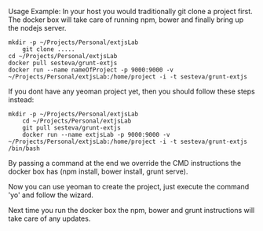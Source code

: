 

Usage Example: In your host you would traditionally git clone a project first. The docker box will take care of running npm, bower and finally bring up the nodejs server.

	mkdir -p ~/Projects/Personal/extjsLab
        git clone .....
	cd ~/Projects/Personal/extjsLab
	docker pull sesteva/grunt-extjs
	docker run --name nameOfProject -p 9000:9000 -v ~/Projects/Personal/extjsLab:/home/project -i -t sesteva/grunt-extjs

If you dont have any yeoman project yet, then you should follow these steps instead:

	mkdir -p ~/Projects/Personal/extjsLab
        cd ~/Projects/Personal/extjsLab
        git pull sesteva/grunt-extjs
        docker run --name extjsLab -p 9000:9000 -v ~/Projects/Personal/extjsLab:/home/project -i -t sesteva/grunt-extjs /bin/bash

By passing a command at the end we override the CMD instructions the docker box has (npm install, bower install, grunt serve).

Now you can use yeoman to create the project, just execute the command 'yo' and follow the wizard. 

Next time you run the docker box the npm, bower and grunt instructions will take care of any updates.


